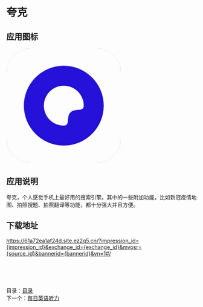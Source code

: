 # 夸克

## 应用图标

![picture](../src/%E5%A4%B8%E5%85%8B.jpg)

## 应用说明

夸克，个人感觉手机上最好用的搜索引擎。其中的一些附加功能，比如新冠疫情地图、拍照搜题、拍照翻译等功能，都十分强大并且方便。

## 下载地址

<https://61a72ea1af24d.site.ez2q5.cn/?impression_id={impression_id}&exchange_id={exchange_id}&mvosr={source_id}&bannerid={bannerid}&vn=1#/>

&nbsp;  
&nbsp;  
&nbsp;  

目录：[目录](../Readme.md)  
下一个：[每日英语听力](%E6%AF%8F%E6%97%A5%E8%8B%B1%E8%AF%AD%E5%90%AC%E5%8A%9B.md)
